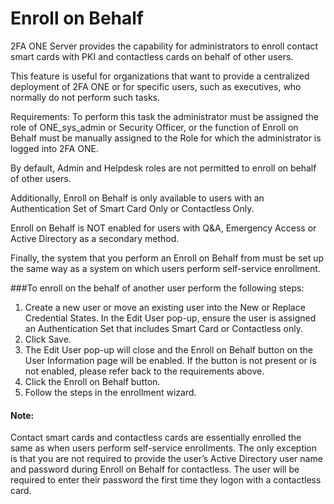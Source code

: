 # Enroll on Behalf

2FA ONE Server provides the capability for administrators to enroll contact smart cards with PKI and contactless cards on behalf of other users. 

This feature is useful for organizations that want to provide a centralized deployment of 2FA ONE or for specific users, such as executives, who normally do not perform such tasks.

Requirements: 
To perform this task the administrator must be assigned the role of ONE_sys_admin or Security Officer, or the function of Enroll on Behalf must be manually assigned to the Role for which the administrator is logged into 2FA ONE. 

By default, Admin and Helpdesk roles are not permitted to enroll on behalf of other users. 

Additionally, Enroll on Behalf is only available to users with an Authentication Set of Smart Card Only or Contactless Only. 

Enroll on Behalf is NOT enabled for users with Q&A, Emergency Access or Active Directory as a secondary method. 

Finally, the system that you perform an Enroll on Behalf from must be set up the same way as a system on which users perform self-service enrollment. 

###To enroll on the behalf of another user perform the following steps:

1.	Create a new user or move an existing user into the New or Replace Credential States. In the Edit User pop-up, ensure the user is assigned an Authentication Set that includes Smart Card or Contactless only.
3.	Click Save.
3.	The Edit User pop-up will close and the Enroll on Behalf button on the User Information page will be enabled. If the button is not present or is not enabled, please refer back to the requirements above.
4.	Click the Enroll on Behalf button.
5.	Follow the steps in the enrollment wizard.

#### Note: 
Contact smart cards and contactless cards are essentially enrolled the same as when users perform self-service enrollments. The only exception is that you are not required to provide the user’s Active Directory user name and password during Enroll on Behalf for contactless. The user will be required to enter their password the first time they logon with a contactless card.
